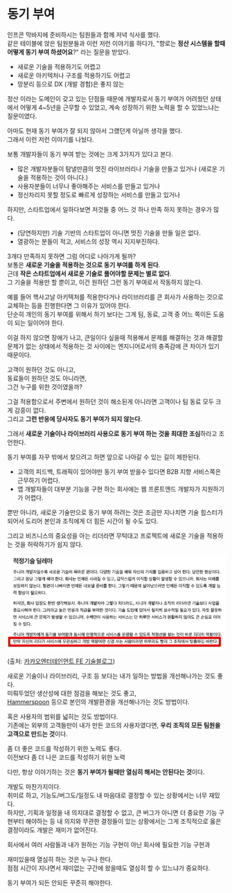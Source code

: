 # 동기 부여

인프콘 막바지에 준비하시는 팀원들과 함께 저녁 식사를 했다.  
같은 테이블에 앉은 팀원분들과 이런 저런 이야기를 하다가, "향로는 **정산 시스템을 할때 어떻게 동기 부여 하셨어요**?" 라는 질문을 받았다.  
  
- 새로운 기술을 적용하기도 어렵고
- 새로운 아키텍처나 구조를 적용하기도 어렵고
- 망분리 등으로 DX (개발 경험)은 좋지 않는

정산 이라는 도메인이 갖고 있는 단점들 때문에 개발자로서 동기 부여가 어려웠던 상태에서 어떻게 4~5년을 근무할 수 있었고, 계속 성장하기 위한 노력을 할 수 있었느냐는 질문이였다.  

아마도 현재 동기 부여가 잘 되지 않아서 그랬던게 아닐까 생각을 했다.  
그래서 이런 저런 이야기를 나눴다.

보통 개발자들이 동기 부여 받는 것에는 크게 3가지가 있다고 본다.

- 많은 개발자분들이 탐낼만큼의 멋진 라이브러리나 기술을 만들고 있거나 (새로운 기술을 적용하는 것이 아니다.)
- 사용자분들이 너무나 좋아해주는 서비스를 만들고 있거나
- 정신차리지 못할 정도로 빠르게 성장하는 서비스를 만들고 있거나

하지만, 스타트업에서 일하다보면 저것들 중 어느 것 하나 만족 하지 못하는 경우가 많다.  

- (당연하지만) 기술 기반의 스타트업이 아니면 멋진 기술을 만들 일은 없다. 
- 열광하는 분들이 적고, 서비스의 성장 역시 지지부진하다.

3개다 만족하지 못하면 그럼 어디로 나아가게 될까?  
보통은 **새로운 기술을 적용하는 것으로 동기 부여를 하게 된다**.  
근데 **작은 스타트업에서 새로운 기술로 풀어야할 문제는 별로 없다**.  
그 기술을 적용만 할 뿐이고, 이건 원하던 그런 동기 부여로서 작동하지 않는다.  
  
예를 들어 핵사고날 아키텍처를 적용한다거나 라이브러리를 큰 회사가 사용하는 것으로 교체하는 등을 진행한다면 그 이유가 있어야 한다.  
단순히 개인의 동기 부여를 위해서 하기 보다는 그게 팀, 동료, 고객 중 어느 쪽이든 도움이 되는 일이어야 한다.  
  

이걸 하지 않으면 장애가 나고, 큰일이다 싶을때 적용해서 문제를 해결하는 것과 해결할 문제가 없는 상태에서 적용하는 것 사이에는 엔지니어로서의 충족감에 큰 차이가 있기 때문이다.  
  
고객이 원하던 것도 아니고,  
동료들이 원하던 것도 아니라면,  
그건 누구를 위한 것이였을까?  
  
그걸 적용함으로서 주변에서 원하던 것이 해소된게 아니라면 고객이나 팀 동료 모두 크게 감흥이 없다.  
그리고 **그런 반응에 당사자도 동기 부여가 되지 않는다**.
  
그래서 **새로운 기술이나 라이브러리 사용으로 동기 부여 하는 것을 최대한 조심**하라고 조언한다.    

동기 부여를 자꾸 밖에서 찾으려고 하면 앞으로 나아갈 수 있는 길이 제한된다.

- 고객의 피드백, 트래픽이 있어야만 동기 부여 받을수 있다면 B2B 지향 서비스쪽은 근무하기 어렵다.
- 앱 개발자들이 대부분 기능을 구현 하는 회사에는 웹 프론트엔드 개발자가 지원하기가 어렵다.


뿐만 아니라, 새로운 기술만으로 동기 부여 하려는 것은 조금만 지나치면 기술 힙스터가 되어서 도리어 본인과 조직에게 더 힘든 시간이 될 수도 있다.

그리고 비즈니스의 중요성을 아는 리더라면 무턱대고 프로젝트에 새로운 기술을 적용하는 것을 허락하기가 쉽지 않다.

![1](./images/1.png)

(출처: [카카오엔터테인먼트 FE 기술블로그](https://fe-developers.kakaoent.com/2023/230112-appropriate-technology/))


새로운 기술이나 라이브러리, 구조 등 보다는 내가 일하는 방법을 개선해나가는 것도 좋다.  
미뤄두었던 생산성에 대한 점검을 해보는 것도 좋고,  
[Hammerspoon](https://johngrib.github.io/wiki/hammerspoon-tutorial-00/) 등으로 본인의 개발환경을 개선해나가는 것도 방법이다.  
  
혹은 사용자의 범위를 넓히는 것도 방법이다.  
기존에는 외부의 고객들만이 내가 만든 코드의 사용자였다면, **우리 조직의 모든 팀원을 고객으로 만드는 것**이다.  

좀 더 좋은 코드를 작성하기 위한 노력도 좋다.  
이전보다 좀 더 나은 코드를 작성하기 위한 노력


다만, 항상 이야기하는 것은 **동기 부여가 될때만 열심히 해서는 안된다는 것**이다.  

개발도 마찬가지이다.  
취미로 하고, 기능도/버그도/일정도 내 마음대로 결정할 수 있는 상황에서는 너무 재밌다.  
하지만, 기획과 일정을 내 의지대로 결정할 수 없고, 큰 버그가 아니면 더 중요한 기능 구현부터 해야하는 등 내 의지와 무관한 결정들이 있는 상황에서는 그게 조직적으로 옳은 결정이라도 개발은 재미가 없어진다.  

회사에서 여러 사람들과 내가 원하는 기능 구현이 아닌 회사에 필요한 기능 구현과 

재미있을때 열심히 하는 것은 누구나 한다.  
점점 시간이 지나면서 재미없는 구간에 왔을때도 열심히 할 수 있느냐가 중요하다.  
  
동기 부여가 되든 안되든 꾸준히 해야한다.

